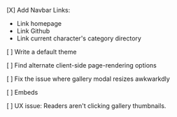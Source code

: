 [X] Add Navbar Links:
- Link homepage
- Link Github
- Link current character's category directory

[ ] Write a default theme

[ ] Find alternate client-side page-rendering options

[ ] Fix the issue where gallery modal resizes awkwarkdly

[ ] Embeds

[ ] UX issue: Readers aren't clicking gallery thumbnails.
